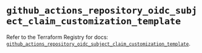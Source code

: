# `github_actions_repository_oidc_subject_claim_customization_template`

Refer to the Terraform Registry for docs: [`github_actions_repository_oidc_subject_claim_customization_template`](https://registry.terraform.io/providers/integrations/github/6.2.2/docs/resources/actions_repository_oidc_subject_claim_customization_template).
